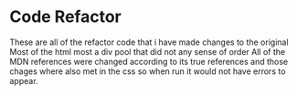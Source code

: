 # Code Refactor 
These are all of the refactor code that i have made changes to the original
Most of the html most a div pool that did not any sense of order
All of the MDN references were changed according to its true references and those chages where also met in the css so when run it would not have errors to appear.

